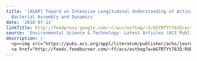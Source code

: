 ```yaml
---
title: '[ASAP] Toward an Intensive Longitudinal Understanding of Activated Sludge
  Bacterial Assembly and Dynamics'
date: '2018-07-11'
linkTitle: http://feedproxy.google.com/~r/acs/esthag/~3/bGTRTYt78JQ/acs.est.7b05579
source: 'Environmental Science & Technology: Latest Articles (ACS Publications)'
description: |-
  <p><img src="https://pubs.acs.org/appl/literatum/publisher/achs/journals/content/esthag/0/esthag.ahead-of-print/acs.est.7b05579/20180711/images/medium/es-2017-055797_0006.gif" alt="TOC Graphic"/></p><div><cite>Environmental Science & Technology</cite></div><div>DOI: 10.1021/acs.est.7b05579</div><div class="feedflare">
  <a href="http://feeds.feedburner.com/~ff/acs/esthag?a=bGTRTYt78JQ:RUBc149SUAY:yIl2AUoC8zA"><img src="http://feeds.feedburner.com/~ff/acs/esthag?d=yIl2AUoC8zA" border="0"></img></a>
---
```

